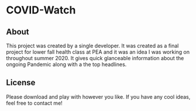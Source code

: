 # COVID-Watch
## About
This project was created by a single developer. It was created as a final project for lower fall health class at PEA and it was an idea I was working on throughout summer 2020. It gives quick glanceable information about the ongoing Pandemic along with a the top headlines.

## License
Please download and play with however you like. If you have any cool ideas, feel free to contact me!

